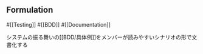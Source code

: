 ## Formulation
#[[Testing]] #[[BDD]] #[[Documentation]]

システムの振る舞いの[[BDD/具体例]]をメンバーが読みやすいシナリオの形で文書化する